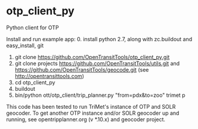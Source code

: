 otp_client_py
===============

Python client for OTP

Install and run example app:
  0. install python 2.7, along with zc.buildout and easy_install, git
  1. git clone https://github.com/OpenTransitTools/otp_client_py.git
  2. git clone projects https://github.com/OpenTransitTools/utils.git and https://github.com/OpenTransitTools/geocode.git (see http://opentransittools.com)
  3. cd otp_client_py
  4. buildout
  5. bin/python ott/otp_client/trip_planner.py "from=pdx&to=zoo" trimet p 

This code has been tested to run TriMet's instance of OTP and SOLR geocoder.  To get another OTP instance and/or SOLR geocoder up and running, see opentripplanner.org (v *.10.x) and geocoder project.
